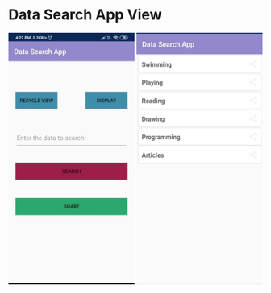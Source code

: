 # Data Search App View
  <img src ="https://github.com/teja963/DATA-SEARCH-APP/blob/master/images/1.jpg" alt="First View" align="center" height="500" width="250">
  <img src ="https://github.com/teja963/DATA-SEARCH-APP/blob/master/images/2.jpg" alt="Recycle view" align="center" height="500" width="250">
